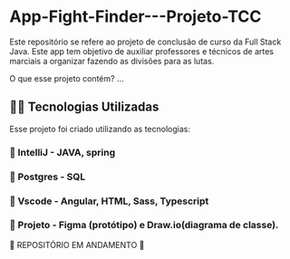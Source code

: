 # App-Fight-Finder---Projeto-TCC

Este repositório se refere ao projeto de conclusão de curso da Full Stack Java. 
Este app tem objetivo de auxiliar professores e técnicos de artes marciais a organizar fazendo as divisões para as lutas. 

O que esse projeto contém? 
...

## 👨‍💻️ Tecnologias Utilizadas
Esse projeto foi criado utilizando as tecnologias:
### :small_blue_diamond: IntelliJ - JAVA, spring 
### :small_blue_diamond: Postgres - SQL
### :small_blue_diamond: Vscode - Angular, HTML, Sass, Typescript 
### :small_blue_diamond: Projeto - Figma (protótipo) e Draw.io(diagrama de classe). 


🚧 REPOSITÓRIO EM ANDAMENTO 🚧
